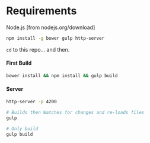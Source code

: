 Requirements
=======
Node.js  [from nodejs.org/download]

```bash
npm install -g bower gulp http-server
```


`cd` to this repo... and then.    

#### First Build
```bash
bower install && npm install && gulp build
```

#### Server
```bash
http-server -p 4200
```

```bash
# Builds then Watches for changes and re-loads files
gulp

# Only build
gulp build
```
